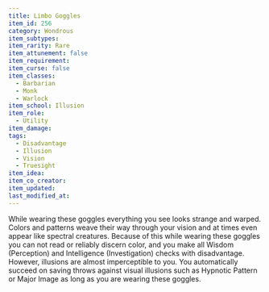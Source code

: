 ```yaml
---
title: Limbo Goggles
item_id: 256
category: Wondrous
item_subtypes:
item_rarity: Rare
item_attunement: false
item_requirement:
item_curse: false
item_classes:
  - Barbarian
  - Monk
  - Warlock
item_school: Illusion
item_role:
  - Utility
item_damage:
tags:
  - Disadvantage
  - Illusion
  - Vision
  - Truesight
item_idea:
item_co_creator:
item_updated:
last_modified_at:
---
```


While wearing these goggles everything you see looks strange and warped. Colors and patterns weave their way through your vision and at times even appear like spectral creatures. Because of this while wearing these goggles you can not read or reliably discern color, and you make all Wisdom (Perception) and Intelligence (Investigation) checks with disadvantage. However, illusions are almost imperceptible to you. You automatically succeed on saving throws against visual illusions such as <magic-spell>Hypnotic Pattern</magic-spell> or <magic-spell>Major Image</magic-spell> as long as you are wearing these goggles.
